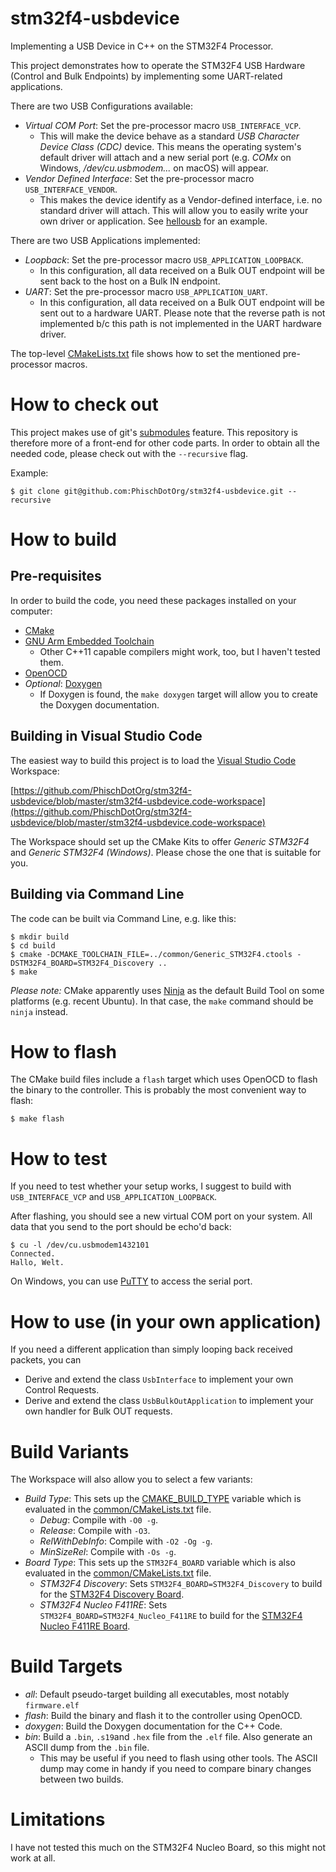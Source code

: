 # stm32f4-usbdevice
Implementing a USB Device in C++ on the STM32F4 Processor.

This project demonstrates how to operate the STM32F4 USB Hardware (Control and Bulk Endpoints) by implementing some UART-related applications.

There are two USB Configurations available:
- _Virtual COM Port_: Set the pre-processor macro `USB_INTERFACE_VCP`.
  - This will make the device behave as a standard _USB Character Device Class (CDC)_ device. This means the operating system's default driver will attach and a new serial port (e.g. _COMx_ on Windows, _/dev/cu.usbmodem..._ on macOS) will appear.
- _Vendor Defined Interface_: Set the pre-processor macro `USB_INTERFACE_VENDOR`.
  - This makes the device identify as a Vendor-defined interface, i.e. no standard driver will attach. This will allow you to easily write your own driver or application. See [hellousb](https://github.com/PhischDotOrg/hellousb) for an example.

There are two USB Applications implemented:
- _Loopback_: Set the pre-processor macro `USB_APPLICATION_LOOPBACK`.
  - In this configuration, all data received on a Bulk OUT endpoint will be sent back to the host on a Bulk IN endpoint.
- _UART_: Set the pre-processor macro `USB_APPLICATION_UART`.
  - In this configuration, all data received on a Bulk OUT endpoint will be sent out to a hardware UART. Please note that the reverse path is not implemented b/c this path is not implemented in the UART hardware driver.

The top-level [CMakeLists.txt](https://github.com/PhischDotOrg/stm32f4-usbdevice/blob/master/CMakeLists.txt) file shows how to set the mentioned pre-processor macros.

# How to check out
This project makes use of git's [submodules](https://git-scm.com/book/en/v2/Git-Tools-Submodules) feature. This repository is therefore more of a front-end for other code parts. In order to obtain all the needed code, please check out with the `--recursive` flag.

Example:

```
$ git clone git@github.com:PhischDotOrg/stm32f4-usbdevice.git --recursive
```

# How to build

## Pre-requisites
In order to build the code, you need these packages installed on your computer:
- [CMake](https://cmake.org/download/)
- [GNU Arm Embedded Toolchain](https://developer.arm.com/tools-and-software/open-source-software/developer-tools/gnu-toolchain/gnu-rm)
  - Other C++11 capable compilers might work, too, but I haven't tested them.
- [OpenOCD](http://openocd.org/getting-openocd/)
- _Optional_: [Doxygen](https://www.doxygen.nl/download.html)
  - If Doxygen is found, the `make doxygen` target will allow you to create the Doxygen documentation.

## Building in Visual Studio Code
The easiest way to build this project is to load the [Visual Studio Code](https://code.visualstudio.com) Workspace:

[https://github.com/PhischDotOrg/stm32f4-usbdevice/blob/master/stm32f4-usbdevice.code-workspace](https://github.com/PhischDotOrg/stm32f4-usbdevice/blob/master/stm32f4-usbdevice.code-workspace)

The Workspace should set up the CMake Kits to offer _Generic STM32F4_ and _Generic STM32F4 (Windows)_. Please chose the one that is suitable for you.

## Building via Command Line
The code can be built via Command Line, e.g. like this:

```
$ mkdir build
$ cd build
$ cmake -DCMAKE_TOOLCHAIN_FILE=../common/Generic_STM32F4.ctools -DSTM32F4_BOARD=STM32F4_Discovery ..
$ make
```

_Please note:_ CMake apparently uses [Ninja](https://ninja-build.org) as the default Build Tool on some platforms (e.g. recent Ubuntu). In that case, the `make` command should be `ninja` instead.

# How to flash
The CMake build files include a `flash` target which uses OpenOCD to flash the binary to the controller. This is probably the most convenient way to flash:

```
$ make flash
```

# How to test
If you need to test whether your setup works, I suggest to build with `USB_INTERFACE_VCP` and `USB_APPLICATION_LOOPBACK`.

After flashing, you should see a new virtual COM port on your system. All data that you send to the port should be echo'd back:

```
$ cu -l /dev/cu.usbmodem1432101
Connected.
Hallo, Welt.
```

On Windows, you can use [PuTTY](https://www.putty.org) to access the serial port.

# How to use (in your own application)

If you need a different application than simply looping back received packets, you can
- Derive and extend the class `UsbInterface` to implement your own Control Requests.
- Derive and extend the class `UsbBulkOutApplication` to implement your own handler for Bulk OUT requests.

# Build Variants
The Workspace will also allow you to select a few variants:
- _Build Type_: This sets up the [CMAKE_BUILD_TYPE](https://cmake.org/cmake/help/latest/variable/CMAKE_BUILD_TYPE.html) variable which is evaluated in the [common/CMakeLists.txt](https://github.com/PhischDotOrg/stm32f4-common/blob/master/CMakeLists.txt) file.
  - _Debug_: Compile with `-O0 -g`.
  - _Release_: Compile with `-O3`.
  - _RelWithDebInfo_: Compile with `-O2 -Og -g`.
  - _MinSizeRel_: Compile with `-Os -g`.
- _Board Type_: This sets up the `STM32F4_BOARD` variable which is also evaluated in the [common/CMakeLists.txt](https://github.com/PhischDotOrg/stm32f4-common/blob/master/CMakeLists.txt) file.
  - _STM32F4 Discovery_: Sets `STM32F4_BOARD=STM32F4_Discovery` to build for the [STM32F4 Discovery Board](https://www.st.com/en/evaluation-tools/stm32f4discovery.html).
  - _STM32F4 Nucleo F411RE_: Sets `STM32F4_BOARD=STM32F4_Nucleo_F411RE` to build for the [STM32F4 Nucleo F411RE Board](https://www.st.com/en/evaluation-tools/nucleo-f411re.html).
  
# Build Targets
- _all_: Default pseudo-target building all executables, most notably `firmware.elf`
- _flash_: Build the binary and flash it to the controller using OpenOCD.
- _doxygen_: Build the Doxygen documentation for the C++ Code.
- _bin_: Build a `.bin`, `.s19`and `.hex` file from the `.elf` file. Also generate an ASCII dump from the `.bin` file.
  - This may be useful if you need to flash using other tools. The ASCII dump may come in handy if you need to compare binary changes between two builds.

# Limitations
I have not tested this much on the STM32F4 Nucleo Board, so this might not work at all.
